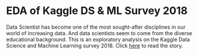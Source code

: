 # EDA of Kaggle DS & ML Survey 2018

Data Scientist has become one of the most sought-after disciplines in our world of increasing data. 
And data scientists seem to come from the diverse educational background. 
This is an exploratory analysis on the Kaggle Data Science and Machine Learning survey 2018.
Click [here](https://www.kaggle.com/muhsina/road-to-data-scientist-without-cs-major) to read the story.


